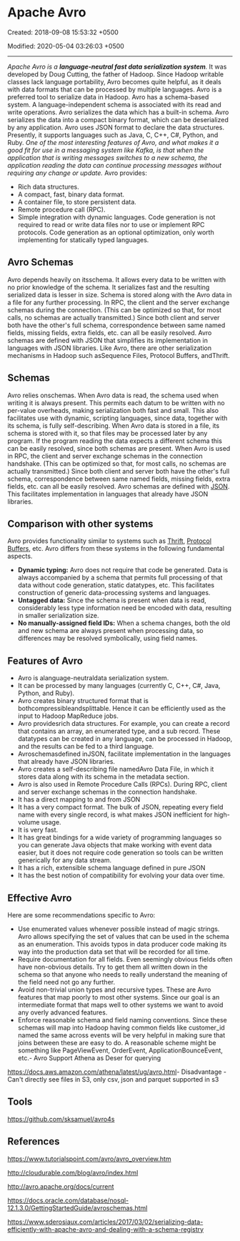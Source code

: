 # Apache Avro

Created: 2018-09-08 15:53:32 +0500

Modified: 2020-05-04 03:26:03 +0500

---

*Apache Avro is a **language-neutral fast data serialization system**.* It was developed by Doug Cutting, the father of Hadoop. Since Hadoop writable classes lack language portability, Avro becomes quite helpful, as it deals with data formats that can be processed by multiple languages. Avro is a preferred tool to serialize data in Hadoop.
Avro has a schema-based system. A language-independent schema is associated with its read and write operations. Avro serializes the data which has a built-in schema. Avro serializes the data into a compact binary format, which can be deserialized by any application.
Avro uses JSON format to declare the data structures. Presently, it supports languages such as Java, C, C++, C#, Python, and Ruby.
*One of the most interesting features of Avro, and what makes it a good fit for use in a messaging system like Kafka, is that when the application that is writing messages switches to a new schema, the application reading the data can continue processing messages without requiring any change or update.*
Avro provides:

- Rich data structures.
- A compact, fast, binary data format.
- A container file, to store persistent data.
- Remote procedure call (RPC).
- Simple integration with dynamic languages. Code generation is not required to read or write data files nor to use or implement RPC protocols. Code generation as an optional optimization, only worth implementing for statically typed languages.

## Avro Schemas

Avro depends heavily on itsschema. It allows every data to be written with no prior knowledge of the schema. It serializes fast and the resulting serialized data is lesser in size. Schema is stored along with the Avro data in a file for any further processing.
In RPC, the client and the server exchange schemas during the connection. (This can be optimized so that, for most calls, no schemas are actually transmitted.) Since both client and server both have the other's full schema, correspondence between same named fields, missing fields, extra fields, etc. can all be easily resolved.
Avro schemas are defined with JSON that simplifies its implementation in languages with JSON libraries.
Like Avro, there are other serialization mechanisms in Hadoop such asSequence Files, Protocol Buffers, andThrift.

## Schemas

Avro relies onschemas. When Avro data is read, the schema used when writing it is always present. This permits each datum to be written with no per-value overheads, making serialization both fast and small. This also facilitates use with dynamic, scripting languages, since data, together with its schema, is fully self-describing.
When Avro data is stored in a file, its schema is stored with it, so that files may be processed later by any program. If the program reading the data expects a different schema this can be easily resolved, since both schemas are present.
When Avro is used in RPC, the client and server exchange schemas in the connection handshake. (This can be optimized so that, for most calls, no schemas are actually transmitted.) Since both client and server both have the other's full schema, correspondence between same named fields, missing fields, extra fields, etc. can all be easily resolved.
Avro schemas are defined with [JSON](https://www.json.org/). This facilitates implementation in languages that already have JSON libraries.

## Comparison with other systems

Avro provides functionality similar to systems such as [Thrift](https://thrift.apache.org/), [Protocol Buffers](https://code.google.com/p/protobuf/), etc. Avro differs from these systems in the following fundamental aspects.

- **Dynamic typing:** Avro does not require that code be generated. Data is always accompanied by a schema that permits full processing of that data without code generation, static datatypes, etc. This facilitates construction of generic data-processing systems and languages.
- **Untagged data:** Since the schema is present when data is read, considerably less type information need be encoded with data, resulting in smaller serialization size.
- **No manually-assigned field IDs:** When a schema changes, both the old and new schema are always present when processing data, so differences may be resolved symbolically, using field names.

## Features of Avro

- Avro is alanguage-neutraldata serialization system.
- It can be processed by many languages (currently C, C++, C#, Java, Python, and Ruby).
- Avro creates binary structured format that is bothcompressibleandsplittable. Hence it can be efficiently used as the input to Hadoop MapReduce jobs.
- Avro providesrich data structures. For example, you can create a record that contains an array, an enumerated type, and a sub record. These datatypes can be created in any language, can be processed in Hadoop, and the results can be fed to a third language.
- Avroschemasdefined inJSON, facilitate implementation in the languages that already have JSON libraries.
- Avro creates a self-describing file namedAvro Data File, in which it stores data along with its schema in the metadata section.
- Avro is also used in Remote Procedure Calls (RPCs). During RPC, client and server exchange schemas in the connection handshake.
- It has a direct mapping to and from JSON
- It has a very compact format. The bulk of JSON, repeating every field name with every single record, is what makes JSON inefficient for high-volume usage.
- It is very fast.
- It has great bindings for a wide variety of programming languages so you can generate Java objects that make working with event data easier, but it does not require code generation so tools can be written generically for any data stream.
- It has a rich, extensible schema language defined in pure JSON
- It has the best notion of compatibility for evolving your data over time.

## Effective Avro

Here are some recommendations specific to Avro:

- Use enumerated values whenever possible instead of magic strings. Avro allows specifying the set of values that can be used in the schema as an enumeration. This avoids typos in data producer code making its way into the production data set that will be recorded for all time.
- Require documentation for all fields. Even seemingly obvious fields often have non-obvious details. Try to get them all written down in the schema so that anyone who needs to really understand the meaning of the field need not go any further.
- Avoid non-trivial union types and recursive types. These are Avro features that map poorly to most other systems. Since our goal is an intermediate format that maps well to other systems we want to avoid any overly advanced features.
- Enforce reasonable schema and field naming conventions. Since these schemas will map into Hadoop having common fields like customer_id named the same across events will be very helpful in making sure that joins between these are easy to do. A reasonable scheme might be something like PageViewEvent, OrderEvent, ApplicationBounceEvent, etc.-   Avro Support Athena as Deser for querying

<https://docs.aws.amazon.com/athena/latest/ug/avro.html>-   Disadvantage
    -   Can't directly see files in S3, only csv, json and parquet supported in s3

## Tools

<https://github.com/sksamuel/avro4s>

## References

<https://www.tutorialspoint.com/avro/avro_overview.htm>

<http://cloudurable.com/blog/avro/index.html>

<http://avro.apache.org/docs/current>

<https://docs.oracle.com/database/nosql-12.1.3.0/GettingStartedGuide/avroschemas.html>

<https://www.sderosiaux.com/articles/2017/03/02/serializing-data-efficiently-with-apache-avro-and-dealing-with-a-schema-registry>
